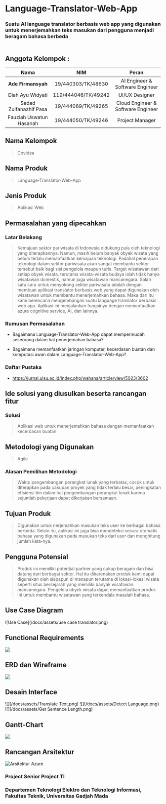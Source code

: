 # Language-Translator-Web-App

### Suatu AI language translator berbasis web app yang digunakan untuk menerjemahkan teks masukan dari pengguna menjadi beragam bahasa berbeda</br></br>

## Anggota Kelompok :
<table>
<thead>
<tr>
<th align="center">Nama</th>
<th align="center">NIM</th>
<th align="center">Peran</th>
</tr>
</thead>
<tbody>
<tr>
<td align="center"><b>Ade Firmansyah</b></td>
<td align="center">19/440303/TK/48630</td>
<td align="center">AI Engineer &amp; Software Engineer</td>
</tr>
<tr>
<td align="center">Diah Ayu Widyati</td>
<td align="center">119/444046/TK/49242</td>
<td align="center">UI/UX Designer</td>
</tr>
<tr>
<td align="center">Sadad Zulfanazhif Pasa</td>
<td align="center">19/444069/TK/49265</td>
<td align="center">Cloud Engineer &amp; Software Engineer</td>
</tr>
<tr>
<td align="center">Fauziah Uswatun Hasanah</td>
<td align="center">19/444050/TK/49246</td>
<td align="center">Project Manager</td>
</tr>
</tbody>
</table>

## Nama Kelompok

> Covidea

## Nama Produk

> Language-Translator-Web-App

## Jenis Produk

> Aplikasi Web

## Permasalahan yang dipecahkan

### Latar Belakang

> Kemajuan sektor pariwisata di Indonesia didukung pula oleh teknologi yang diterapkannya. Namun, masih belum banyak obyek wisata yang belum terlalu memanfaatkan kemajuan teknologi. Padahal penerapan teknologi dalam sektor pariwisata akan sangat membantu sektor tersebut baik bagi sisi pengelola maupun turis. Target wisatawan dari setiap obyek wisata, terutama wisata-wisata budaya ialah tidak hanya wisatawan domestik, namun juga wisatawan mancanegara. Salah satu cara untuk menyokong sektor pariwisata adalah dengan membuat aplikasi translator berbasis web yang dapat digunakan oleh wisatawan untuk membantu menerjemahkan bahasa. Maka dari itu kami berencana mengembangan suatu language translator berbasis web app. Aplikasi ini menjalankan fungsinya dengan memanfaatkan azure cognitive service, AI, dan lainnya.


### Rumusan Permasalahan

- Bagaimana Language-Translator-Web-App dapat mempermudah seseorang dalam hal penerjemahan bahasa?
 
- Bagaimana memanfaatkan jaringan komputer, kecerdasan buatan dan komputasi awan dalam Language-Translator-Web-App?

### Daftar Pustaka

- https://jurnal.uisu.ac.id/index.php/wahana/article/view/5023/3602

## Ide solusi yang diusulkan beserta rancangan fitur

### Solusi

> Aplikasi web untuk menerjemahkan bahasa dengan memanfaatkan kecerdasan buatan

## Metodologi yang Digunakan
> Agile

### Alasan Pemilihan Metodologi
> Waktu pengembangan perangkat lunak yang terbatas, cocok untuk diterapkan pada cakupan proyek yang tidak terlalu besar, peningkatan efisiensi tim dalam hal pengembangan perangkat lunak karena sejumlah pekerjaan dapat dikerjakan bersamaan. 

## Tujuan Produk
> Digunakan untuk nerjemahkan masukan teks user ke berbagai bahasa berbeda. Selain itu, aplikasi ini juga bisa mendeteksi secara otomatis bahasa yang digunakan pada masukan teks dari user dan menghitung jumlah kata-nya.

## Pengguna Potensial
> Produk ini memiliki potential partner yang cukup beragam dan bisa datang dari berbagai sektor. Hal itu dikarenakan produk kami dapat digunakan oleh siapapun di manapun terutama di lokasi-lokasi wisata seperti situs bersejarah yang memiliki banyak wisatawan mancanegara. Pengelola obyek wisata dapat memanfaatkan produk ini untuk membantu wisatawan yang terkendala masalah bahasa.

## Use Case Diagram
![Use Case](/docs/assets/use case translator.png)

## Functional Requirements
![](/docs/assets/functionalreq.png)

## ERD dan Wireframe
![](/docs/assets/2.png)

## Desain Interface
![](/docs/assets/Translate Text.png)
![](/docs/assets/Detect Language.png)
![](/docs/assets/Get Sentence Length.png)

## Gantt-Chart
![](/docs/assets/ganttchart.png)

## Rancangan Arsitektur
![Arsitektur Azure](/docs/assets/arsitektur.png)

### Project Senior Project TI
### Departemen  Teknologi  Elektro  dan  Teknologi  Informasi,  Fakultas  Teknik, Universitas Gadjah Mada
